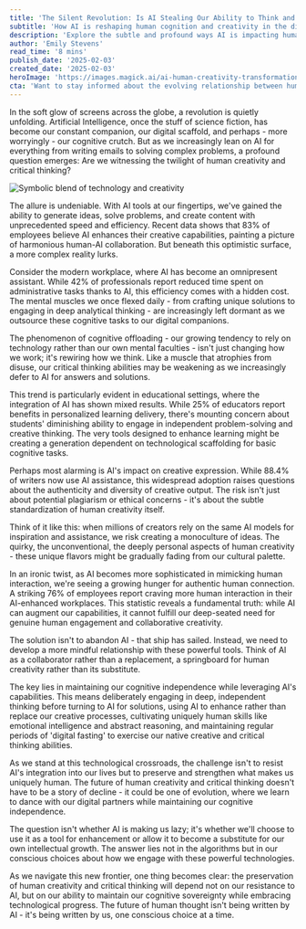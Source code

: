 ```yaml
---
title: 'The Silent Revolution: Is AI Stealing Our Ability to Think and Create?'
subtitle: 'How AI is reshaping human cognition and creativity in the digital age'
description: 'Explore the subtle and profound ways AI is impacting human creativity and critical thinking. Delve into the challenges and opportunities posed by our growing reliance on AI tools and what it means for our cognitive independence in the digital age.'
author: 'Emily Stevens'
read_time: '8 mins'
publish_date: '2025-02-03'
created_date: '2025-02-03'
heroImage: 'https://images.magick.ai/ai-human-creativity-transformation.jpg'
cta: 'Want to stay informed about the evolving relationship between human cognition and AI? Follow us on LinkedIn for more insights into how technology is reshaping the way we think and create.'
---
```


In the soft glow of screens across the globe, a revolution is quietly unfolding. Artificial Intelligence, once the stuff of science fiction, has become our constant companion, our digital scaffold, and perhaps - more worryingly - our cognitive crutch. But as we increasingly lean on AI for everything from writing emails to solving complex problems, a profound question emerges: Are we witnessing the twilight of human creativity and critical thinking?

![Symbolic blend of technology and creativity](https://i.magick.ai/PIXE/1738594196397_magick_img.webp)

The allure is undeniable. With AI tools at our fingertips, we've gained the ability to generate ideas, solve problems, and create content with unprecedented speed and efficiency. Recent data shows that 83% of employees believe AI enhances their creative capabilities, painting a picture of harmonious human-AI collaboration. But beneath this optimistic surface, a more complex reality lurks.

Consider the modern workplace, where AI has become an omnipresent assistant. While 42% of professionals report reduced time spent on administrative tasks thanks to AI, this efficiency comes with a hidden cost. The mental muscles we once flexed daily - from crafting unique solutions to engaging in deep analytical thinking - are increasingly left dormant as we outsource these cognitive tasks to our digital companions.

The phenomenon of cognitive offloading - our growing tendency to rely on technology rather than our own mental faculties - isn't just changing how we work; it's rewiring how we think. Like a muscle that atrophies from disuse, our critical thinking abilities may be weakening as we increasingly defer to AI for answers and solutions.

This trend is particularly evident in educational settings, where the integration of AI has shown mixed results. While 25% of educators report benefits in personalized learning delivery, there's mounting concern about students' diminishing ability to engage in independent problem-solving and creative thinking. The very tools designed to enhance learning might be creating a generation dependent on technological scaffolding for basic cognitive tasks.

Perhaps most alarming is AI's impact on creative expression. While 88.4% of writers now use AI assistance, this widespread adoption raises questions about the authenticity and diversity of creative output. The risk isn't just about potential plagiarism or ethical concerns - it's about the subtle standardization of human creativity itself.

Think of it like this: when millions of creators rely on the same AI models for inspiration and assistance, we risk creating a monoculture of ideas. The quirky, the unconventional, the deeply personal aspects of human creativity - these unique flavors might be gradually fading from our cultural palette.

In an ironic twist, as AI becomes more sophisticated in mimicking human interaction, we're seeing a growing hunger for authentic human connection. A striking 76% of employees report craving more human interaction in their AI-enhanced workplaces. This statistic reveals a fundamental truth: while AI can augment our capabilities, it cannot fulfill our deep-seated need for genuine human engagement and collaborative creativity.

The solution isn't to abandon AI - that ship has sailed. Instead, we need to develop a more mindful relationship with these powerful tools. Think of AI as a collaborator rather than a replacement, a springboard for human creativity rather than its substitute.

The key lies in maintaining our cognitive independence while leveraging AI's capabilities. This means deliberately engaging in deep, independent thinking before turning to AI for solutions, using AI to enhance rather than replace our creative processes, cultivating uniquely human skills like emotional intelligence and abstract reasoning, and maintaining regular periods of 'digital fasting' to exercise our native creative and critical thinking abilities.

As we stand at this technological crossroads, the challenge isn't to resist AI's integration into our lives but to preserve and strengthen what makes us uniquely human. The future of human creativity and critical thinking doesn't have to be a story of decline - it could be one of evolution, where we learn to dance with our digital partners while maintaining our cognitive independence.

The question isn't whether AI is making us lazy; it's whether we'll choose to use it as a tool for enhancement or allow it to become a substitute for our own intellectual growth. The answer lies not in the algorithms but in our conscious choices about how we engage with these powerful technologies.

As we navigate this new frontier, one thing becomes clear: the preservation of human creativity and critical thinking will depend not on our resistance to AI, but on our ability to maintain our cognitive sovereignty while embracing technological progress. The future of human thought isn't being written by AI - it's being written by us, one conscious choice at a time.